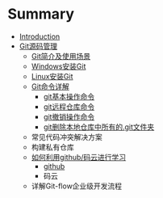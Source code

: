 # Summary

* [Introduction](README.md)
* [Git源码管理](gityuan-ma-guan-li.md)
  * [Git简介及使用场景](gityuan-ma-guan-li/gitshi-yong-chang-jing.md)
  * [Windows安装Git](gityuan-ma-guan-li/windowsan-zhuang-git.md)
  * [Linux安装Git](gityuan-ma-guan-li/linuxan-zhuang-git.md)
  * [Git命令详解](gityuan-ma-guan-li/gitming-ling-xiang-jie.md)
    * [git基本操作命令](gityuan-ma-guan-li/gitming-ling-xiang-jie/gitji-ben-cao-zuo-ming-ling.md)
    * [git远程仓库命令](gityuan-ma-guan-li/gitming-ling-xiang-jie/gityuan-cheng-cang-ku-ming-ling.md)
    * [git撤销操作命令](gityuan-ma-guan-li/gitming-ling-xiang-jie/gitche-xiao-cao-zuo-ming-ling.md)
    * [git删除本地仓库中所有的.git文件夹](gityuan-ma-guan-li/gitming-ling-xiang-jie/gitshan-chu-ben-di-cang-ku-zhong-suo-you-7684-git-wen-jian-jia.md)
  * 常见代码冲突解决方案
  * 构建私有仓库
  * [如何利用github/码云进行学习](gityuan-ma-guan-li/ru-he-li-yong-github-ma-yun-jin-xing-xue-xi.md)
    * [github](gityuan-ma-guan-li/ru-he-li-yong-github-ma-yun-jin-xing-xue-xi/github.md)
    * 码云
  * 详解Git-flow企业级开发流程

